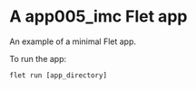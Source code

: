# A app005_imc Flet app

An example of a minimal Flet app.

To run the app:

```
flet run [app_directory]
```